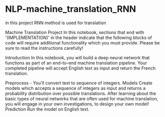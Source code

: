 # NLP-machine_translation_RNN
in this project RNN method is used for translation 

Machine Translation Project
In this notebook, sections that end with '(IMPLEMENTATION)' in the header indicate that the following blocks of code will require additional functionality which you must provide. Please be sure to read the instructions carefully!

Introduction
In this notebook, you will build a deep neural network that functions as part of an end-to-end machine translation pipeline. Your completed pipeline will accept English text as input and return the French translation.

Preprocess - You'll convert text to sequence of integers.
Models Create models which accepts a sequence of integers as input and returns a probability distribution over possible translations. After learning about the basic types of neural networks that are often used for machine translation, you will engage in your own investigations, to design your own model!
Prediction Run the model on English text.

